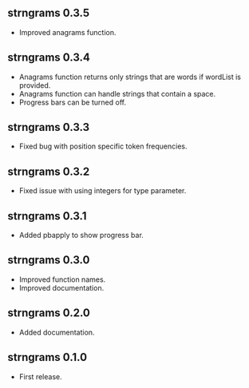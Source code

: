 
## strngrams 0.3.5
- Improved anagrams function.

## strngrams 0.3.4

- Anagrams function returns only strings that are words if wordList is provided.
- Anagrams function can handle strings that contain a space.
- Progress bars can be turned off.

## strngrams 0.3.3

- Fixed bug with position specific token frequencies.

## strngrams 0.3.2

- Fixed issue with using integers for type parameter.

## strngrams 0.3.1

- Added pbapply to show progress bar.

## strngrams 0.3.0

- Improved function names.
- Improved documentation.

## strngrams 0.2.0

- Added documentation.

## strngrams 0.1.0

- First release.
